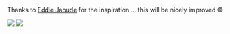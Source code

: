 Thanks to [Eddie Jaoude](https://github.com/eddiejaoude) for the inspiration ... this will be nicely improved &copy;

<p>
  <a href="https://twitter.com/brunoripa">
    <img src="https://img.shields.io/twitter/follow/brunoripa?label=Twitter&logo=twitter&style=for-the-badge" />
  </a>
  <a href="https://medium.com/@brunoripa">
    <img src="https://img.shields.io/badge/medium-%2312100E.svg?&style=for-the-badge&logo=medium" />
  </a>
</p>
